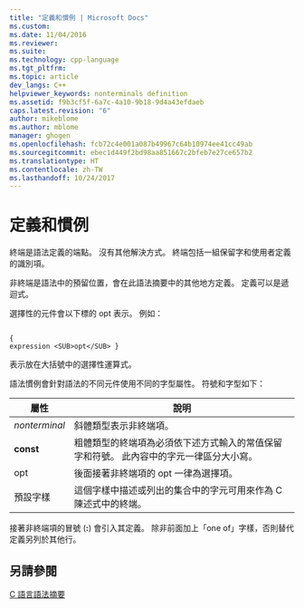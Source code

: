 ```yaml
---
title: "定義和慣例 | Microsoft Docs"
ms.custom: 
ms.date: 11/04/2016
ms.reviewer: 
ms.suite: 
ms.technology: cpp-language
ms.tgt_pltfrm: 
ms.topic: article
dev_langs: C++
helpviewer_keywords: nonterminals definition
ms.assetid: f9b3cf5f-6a7c-4a10-9b18-9d4a43efdaeb
caps.latest.revision: "6"
author: mikeblome
ms.author: mblome
manager: ghogen
ms.openlocfilehash: fcb72c4e001a087b49967c64b10974ee41cc49ab
ms.sourcegitcommit: ebec1d449f2bd98aa851667c2bfeb7e27ce657b2
ms.translationtype: HT
ms.contentlocale: zh-TW
ms.lasthandoff: 10/24/2017
---
```

# <a name="definitions-and-conventions"></a>定義和慣例
終端是語法定義的端點。 沒有其他解決方式。 終端包括一組保留字和使用者定義的識別項。  
  
 非終端是語法中的預留位置，會在此語法摘要中的其他地方定義。 定義可以是遞迴式。  
  
 選擇性的元件會以下標的 opt 表示。 例如：  
  
```  
  
{  
expression <SUB>opt</SUB> }  
```  
  
 表示放在大括號中的選擇性運算式。  
  
 語法慣例會針對語法的不同元件使用不同的字型屬性。 符號和字型如下：  
  
|屬性|說明|  
|---------------|-----------------|  
|*nonterminal*|斜體類型表示非終端項。|  
|**const**|粗體類型的終端項為必須依下述方式輸入的常值保留字和符號。 此內容中的字元一律區分大小寫。|  
|opt|後面接著非終端項的 opt 一律為選擇項。|  
|預設字樣|這個字樣中描述或列出的集合中的字元可用來作為 C 陳述式中的終端。|  
  
 接著非終端項的冒號 (**:**) 會引入其定義。 除非前面加上「one of」字樣，否則替代定義另列於其他行。  
  
## <a name="see-also"></a>另請參閱  
 [C 語言語法摘要](../c-language/c-language-syntax-summary.md)